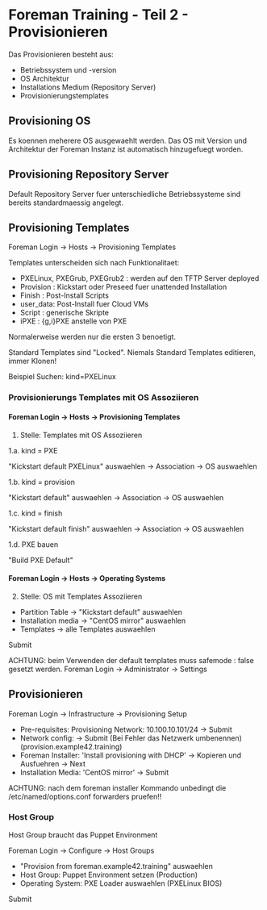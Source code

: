 # Foreman Training - Teil 2 - Provisionieren

Das Provisionieren besteht aus:
  - Betriebssystem und -version
  - OS Architektur
  - Installations Medium (Repository Server)
  - Provisionierungstemplates

## Provisioning OS

Es koennen meherere OS ausgewaehlt werden.
Das OS mit Version und Architektur der Foreman Instanz ist automatisch hinzugefuegt worden.

## Provisioning Repository Server

Default Repository Server fuer unterschiedliche Betriebssysteme sind bereits standardmaessig angelegt.

## Provisioning Templates

Foreman Login -> Hosts -> Provisioning Templates

Templates unterscheiden sich nach Funktionalitaet:

  - PXELinux, PXEGrub, PXEGrub2 : werden auf den TFTP Server deployed
  - Provision : Kickstart oder Preseed fuer unattended Installation
  - Finish : Post-Install Scripts
  - user_data: Post-Install fuer Cloud VMs
  - Script : generische Skripte
  - iPXE : {g,i}PXE anstelle von PXE


Normalerweise werden nur die ersten 3 benoetigt.

Standard Templates sind "Locked". Niemals Standard Templates editieren, immer Klonen!

Beispiel Suchen: kind=PXELinux

### Provisionierungs Templates mit OS Assoziieren

#### Foreman Login -> Hosts -> Provisioning Templates

1. Stelle: Templates mit OS Assoziieren

1.a. kind = PXE

"Kickstart default PXELinux" auswaehlen -> Association -> OS auswaehlen

1.b. kind = provision

"Kickstart default" auswaehlen -> Association -> OS auswaehlen

1.c. kind = finish

"Kickstart default finish" auswaehlen -> Association -> OS auswaehlen

1.d. PXE bauen

"Build PXE Default"

#### Foreman Login -> Hosts -> Operating Systems

2. Stelle: OS mit Templates Assoziieren

- Partition Table -> "Kickstart default" auswaehlen
- Installation media -> "CentOS mirror" auswaehlen
- Templates -> alle Templates auswaehlen

Submit

ACHTUNG: beim Verwenden der default templates muss safemode : false gesetzt werden.
Foreman Login -> Administrator -> Settings


## Provisionieren

Foreman Login -> Infrastructure -> Provisioning Setup

- Pre-requisites: Provisioning Network: 10.100.10.101/24 -> Submit
- Network config: -> Submit (Bei Fehler das Netzwerk umbenennen) (provision.example42.training)
- Foreman Installer: 'Install provisioning with DHCP' -> Kopieren und Ausfuehren -> Next
- Installation Media: 'CentOS mirror' -> Submit

ACHTUNG: nach dem foreman installer Kommando unbedingt die /etc/named/options.conf forwarders pruefen!!

### Host Group

Host Group braucht das Puppet Environment

Foreman Login -> Configure -> Host Groups

- "Provision from foreman.example42.training" auswaehlen
- Host Group: Puppet Environment setzen (Production)
- Operating System: PXE Loader auswaehlen (PXELinux BIOS)

Submit

